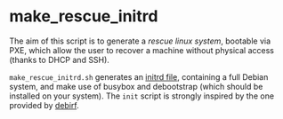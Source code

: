 # make_rescue_initrd

The aim of this script is to generate a *rescue linux system*, bootable via PXE, which allow the user to recover a machine without physical access (thanks to DHCP and SSH).

`make_rescue_initrd.sh` generates an [initrd file](https://www.kernel.org/doc/Documentation/filesystems/ramfs-rootfs-initramfs.txt), containing a full Debian system, and make use of busybox and debootstrap (which should be installed on your system).
The `init` script is strongly inspired by the one provided by [debirf](http://cmrg.fifthhorseman.net/wiki/debirf).
